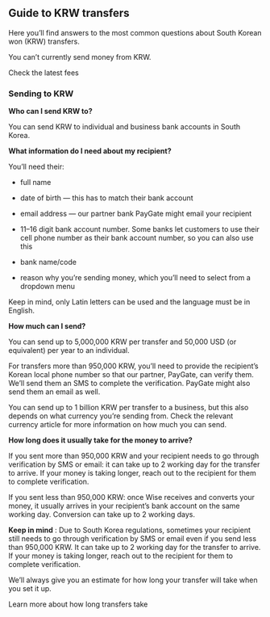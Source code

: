 ## Guide to KRW transfers  
Here you’ll find answers to the most common questions about South Korean won (KRW) transfers.

You can’t currently send money from KRW.

Check the latest fees

### Sending to KRW

 **Who can I send KRW to?**

You can send KRW to individual and business bank accounts in South Korea. 

**What information do I need about my recipient?**

You’ll need their:

  * full name 

  * date of birth — this has to match their bank account

  * email address — our partner bank PayGate might email your recipient 

  * 11–16 digit bank account number. Some banks let customers to use their cell phone number as their bank account number, so you can also use this

  * bank name/code 

  * reason why you’re sending money, which you’ll need to select from a dropdown menu




Keep in mind, only Latin letters can be used and the language must be in English. 

**How much can I send?**

You can send up to 5,000,000 KRW per transfer and 50,000 USD (or equivalent) per year to an individual.

For transfers more than 950,000 KRW, you’ll need to provide the recipient’s Korean local phone number so that our partner, PayGate, can verify them. We’ll send them an SMS to complete the verification. PayGate might also send them an email as well.

You can send up to 1 billion KRW per transfer to a business, but this also depends on what currency you’re sending from. Check the relevant currency article for more information on how much you can send.

 **How long does it usually take for the money to arrive?**

If you sent more than 950,000 KRW and your recipient needs to go through verification by SMS or email: it can take up to 2 working day for the transfer to arrive. If your money is taking longer, reach out to the recipient for them to complete verification. 

If you sent less than 950,000 KRW: once Wise receives and converts your money, it usually arrives in your recipient’s bank account on the same working day. Conversion can take up to 2 working days. 

**Keep in mind** : Due to South Korea regulations, sometimes your recipient still needs to go through verification by SMS or email even if you send less than 950,000 KRW. It can take up to 2 working day for the transfer to arrive. If your money is taking longer, reach out to the recipient for them to complete verification.

We’ll always give you an estimate for how long your transfer will take when you set it up.

Learn more about how long transfers take